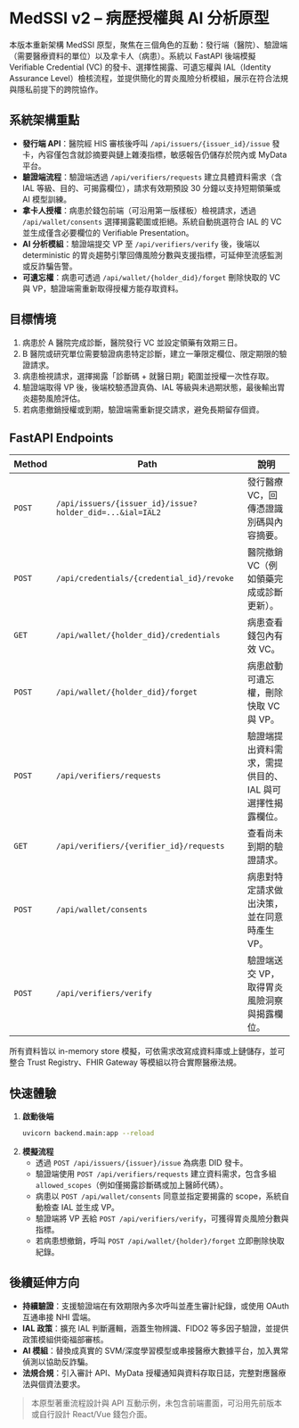 # MedSSI v2 – 病歷授權與 AI 分析原型

本版本重新架構 MedSSI 原型，聚焦在三個角色的互動：發行端（醫院）、驗證端（需要醫療資料的單位）以及拿卡人（病患）。系統以 FastAPI 後端模擬 Verifiable Credential (VC) 的發卡、選擇性揭露、可遺忘權與 IAL（Identity Assurance Level）檢核流程，並提供簡化的胃炎風險分析模組，展示在符合法規與隱私前提下的跨院協作。

## 系統架構重點
- **發行端 API**：醫院經 HIS 審核後呼叫 `/api/issuers/{issuer_id}/issue` 發卡，內容僅包含就診摘要與鏈上雜湊指標，敏感報告仍儲存於院內或 MyData 平台。
- **驗證端流程**：驗證端透過 `/api/verifiers/requests` 建立具體資料需求（含 IAL 等級、目的、可揭露欄位），請求有效期預設 30 分鐘以支持短期領藥或 AI 模型訓練。
- **拿卡人授權**：病患於錢包前端（可沿用第一版樣板）檢視請求，透過 `/api/wallet/consents` 選擇揭露範圍或拒絕。系統自動挑選符合 IAL 的 VC 並生成僅含必要欄位的 Verifiable Presentation。
- **AI 分析模組**：驗證端提交 VP 至 `/api/verifiers/verify` 後，後端以 deterministic 的胃炎趨勢引擎回傳風險分數與支援指標，可延伸至流感監測或反詐騙告警。
- **可遺忘權**：病患可透過 `/api/wallet/{holder_did}/forget` 刪除快取的 VC 與 VP，驗證端需重新取得授權方能存取資料。

## 目標情境
1. 病患於 A 醫院完成診斷，醫院發行 VC 並設定領藥有效期三日。
2. B 醫院或研究單位需要驗證病患特定診斷，建立一筆限定欄位、限定期限的驗證請求。
3. 病患檢視請求，選擇揭露「診斷碼 + 就醫日期」範圍並授權一次性存取。
4. 驗證端取得 VP 後，後端校驗憑證真偽、IAL 等級與未過期狀態，最後輸出胃炎趨勢風險評估。
5. 若病患撤銷授權或到期，驗證端需重新提交請求，避免長期留存個資。

## FastAPI Endpoints
| Method | Path | 說明 |
| --- | --- | --- |
| `POST` | `/api/issuers/{issuer_id}/issue?holder_did=...&ial=IAL2` | 發行醫療 VC，回傳憑證識別碼與內容摘要。 |
| `POST` | `/api/credentials/{credential_id}/revoke` | 醫院撤銷 VC（例如領藥完成或診斷更新）。 |
| `GET` | `/api/wallet/{holder_did}/credentials` | 病患查看錢包內有效 VC。 |
| `POST` | `/api/wallet/{holder_did}/forget` | 病患啟動可遺忘權，刪除快取 VC 與 VP。 |
| `POST` | `/api/verifiers/requests` | 驗證端提出資料需求，需提供目的、IAL 與可選擇性揭露欄位。 |
| `GET` | `/api/verifiers/{verifier_id}/requests` | 查看尚未到期的驗證請求。 |
| `POST` | `/api/wallet/consents` | 病患對特定請求做出決策，並在同意時產生 VP。 |
| `POST` | `/api/verifiers/verify` | 驗證端送交 VP，取得胃炎風險洞察與揭露欄位。 |

所有資料皆以 in-memory store 模擬，可依需求改寫成資料庫或上鏈儲存，並可整合 Trust Registry、FHIR Gateway 等模組以符合實際醫療法規。

## 快速體驗
1. **啟動後端**
   ```bash
   uvicorn backend.main:app --reload
   ```
2. **模擬流程**
   - 透過 `POST /api/issuers/{issuer}/issue` 為病患 DID 發卡。
   - 驗證端使用 `POST /api/verifiers/requests` 建立資料需求，包含多組 `allowed_scopes`（例如僅揭露診斷碼或加上醫師代碼）。
   - 病患以 `POST /api/wallet/consents` 同意並指定要揭露的 scope，系統自動檢查 IAL 並生成 VP。
   - 驗證端將 VP 丟給 `POST /api/verifiers/verify`，可獲得胃炎風險分數與指標。
   - 若病患想撤銷，呼叫 `POST /api/wallet/{holder}/forget` 立即刪除快取紀錄。

## 後續延伸方向
- **持續驗證**：支援驗證端在有效期限內多次呼叫並產生審計紀錄，或使用 OAuth 互通串接 NHI 雲端。
- **IAL 政策**：擴充 IAL 判斷邏輯，涵蓋生物辨識、FIDO2 等多因子驗證，並提供政策模組供衛福部審核。
- **AI 模組**：替換成真實的 SVM/深度學習模型或串接醫療大數據平台，加入異常偵測以協助反詐騙。
- **法規合規**：引入審計 API、MyData 授權通知與資料存取日誌，完整對應醫療法與個資法要求。

> 本原型著重流程設計與 API 互動示例，未包含前端畫面，可沿用先前版本或自行設計 React/Vue 錢包介面。
